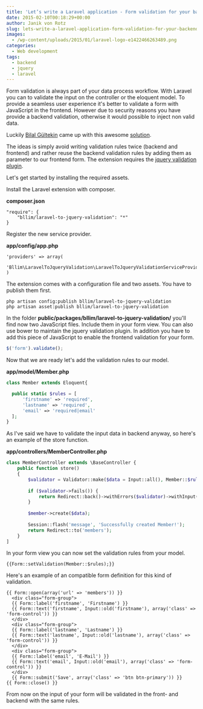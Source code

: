 ```yaml
---
title: 'Let’s write a Laravel application - Form validation for your backend and frontend'
date: 2015-02-10T00:18:29+00:00
author: Janik von Rotz
slug: lets-write-a-laravel-application-form-validation-for-your-backend-and-frontend
images:
  - /wp-content/uploads/2015/01/laravel-logo-e1422466263489.png
categories:
  - Web development
tags:
  - backend
  - jquery
  - laravel
---
```

Form validation is always part of your data process workflow. With Laravel you can to validate the input on the controller or the eloquent model. To provide a seamless user experience it's better to validate a form with JavaScript in the frontend. However due to security reasons you have provide a backend validation, otherwise it would possible to inject non valid data.
<!--more-->
Luckily [Bilal Gültekin](https://github.com/bllim) came up with this awesome [solution](https://github.com/bllim/laravel-to-jquery-validation).

The ideas is simply avoid writing validation rules twice (backend and frontend) and rather reuse the backend validation rules by adding them as parameter to our frontend form. 
The extension requires the [jquery validation plugin](https://github.com/jzaefferer/jquery-validation).

Let's get started by installing the required assets.

Install the Laravel extension with composer.

**composer.json**

```
"require": {
	"bllim/laravel-to-jquery-validation": "*"
}
```

Register the new service provider.

**app/config/app.php**

```
'providers' => array(
	 'Bllim\LaravelToJqueryValidation\LaravelToJqueryValidationServiceProvider',
)
```

The extension comes with a configuration file and two assets. You have to publish them first.

```
php artisan config:publish bllim/laravel-to-jquery-validation
php artisan asset:publish bllim/laravel-to-jquery-validation
```

In the folder **public/packages/bllim/laravel-to-jquery-validation/** you'll find now two JavaScript files. Include them in your form view. You can also use bower to maintain the jquery validation plugin.
In addition you have to add this piece of JavaScript to enable the frontend validation for your form.

```js
$('form').validate();
```

Now that we are ready let's add the validation rules to our model.

**app/model/Member.php**

```php
class Member extends Eloquent{

  public static $rules = [
      'firstname' => 'required',
      'lastname' => 'required',
      'email' => 'required|email'
  ];
}
```

As I've said we have to validate the input data in backend anyway, so here's an example of the store function.

**app/controllers/MemberController.php**

```php
class MemberController extends \BaseController {
	public function store()
	{
		$validator = Validator::make($data = Input::all(), Member::$rules);
	
		if ($validator->fails()) {
			return Redirect::back()->withErrors($validator)->withInput(Input::except('password'));
		}
	
		$member->create($data);
	
		Session::flash('message', 'Successfully created Member!');
		return Redirect::to('members');
	}
]
```

In your form view you can now set the validation rules from your model.

```
{{Form::setValidation(Member::$rules);}}
```

Here's an example of an compatible form definition for this kind of validation.

```
{{ Form::open(array('url' => 'members')) }}
  <div class="form-group">
  {{ Form::label('firstname', 'Firstname') }}
  {{ Form::text('firstname', Input::old('firstname'), array('class' => 'form-control')) }}
  </div>
  <div class="form-group">
  {{ Form::label('lastname', 'Lastname') }}
  {{ Form::text('lastname', Input::old('lastname'), array('class' => 'form-control')) }}
  </div>
  <div class="form-group">
  {{ Form::label('email', 'E-Mail') }}
  {{ Form::text('email', Input::old('email'), array('class' => 'form-control')) }}
  </div>
  {{ Form::submit('Save', array('class' => 'btn btn-primary')) }}
{{ Form::close() }}
```


From now on the input of your form will be validated in the front- and backend with the same rules.